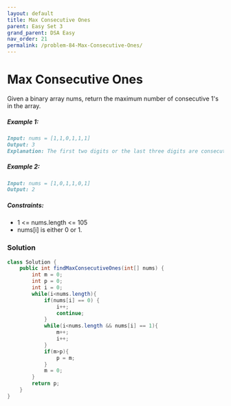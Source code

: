 ```yaml
---
layout: default
title: Max Consecutive Ones
parent: Easy Set 3
grand_parent: DSA Easy
nav_order: 21
permalink: /problem-84-Max-Consecutive-Ones/
---
```

# Max Consecutive Ones

Given a binary array nums, return the maximum number of consecutive 1's in the array.

##### Example 1:
```markdown
Input: nums = [1,1,0,1,1,1]
Output: 3
Explanation: The first two digits or the last three digits are consecutive 1s. The maximum number of consecutive 1s is 3.
```
##### Example 2:
```markdown
Input: nums = [1,0,1,1,0,1]
Output: 2
```
##### Constraints:
* 1 <= nums.length <= 105
* nums[i] is either 0 or 1.

### Solution
```java
class Solution {
    public int findMaxConsecutiveOnes(int[] nums) {
        int m = 0;
        int p = 0;
        int i = 0;
        while(i<nums.length){
            if(nums[i] == 0) {
                i++;
                continue;
            }
            while(i<nums.length && nums[i] == 1){
                m++;
                i++;
            }
            if(m>p){
                p = m;
            }
            m = 0;
        }
        return p;
    }
}
```